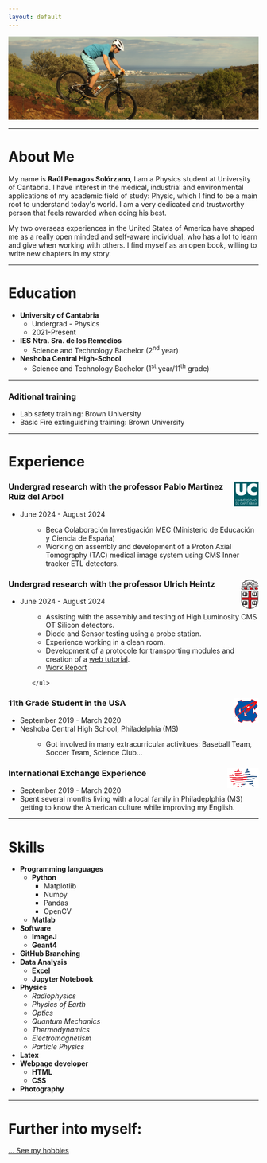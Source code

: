 ```yaml
---
layout: default
---
```


![Branching](/assets/img/header.JPG)

<hr>

# About Me

<!-- TENGO QUE CAMBIAR EL LOGO DE LA WEB -->
My name is **Raúl Penagos Solórzano**, I am a Physics student at University of Cantabria. I have interest in the medical, industrial and environmental applications of my academic field of study: Physic, which I find to be a main root to understand today's world. I am a very dedicated and trustworthy person that feels rewarded when doing his best. 

My two overseas experiences in the United States of America have shaped me as a really open minded and self-aware individual, who has a lot to learn and give when working with others. I find myself as an open book, willing to write new chapters in my story.  

<hr>

# Education
- **University of Cantabria**
    - Undergrad - Physics
    - 2021-Present
- **IES Ntra. Sra. de los Remedios**
    - Science and Technology Bachelor (2<sup>nd</sup> year)
- **Neshoba Central High-School**
    - Science and Technology Bachelor (1<sup>st</sup> year/11<sup>th</sup> grade)

<hr>

### Aditional training
- Lab safety training: Brown University
- Basic Fire extinguishing training: Brown University

<hr>

# Experience

<div class="card">
<img src="/assets/img/UC.png" style="float:right;height:50px;">
  <h3>Undergrad research with the professor Pablo Martinez Ruiz del Arbol</h3>
  <ul>
    <li>June 2024 - August 2024</li>
    <ul>
    <li style="margin-left:2em">Beca Colaboración Investigación MEC (Ministerio de Educación y Ciencia de España)</li>
    <li style="margin-left:2em">Working on assembly and development of a Proton Axial Tomography (TAC) medical image system using CMS Inner tracker ETL detectors.</li>
    </ul>
  </ul>
</div>


<div class="card">
<img src="/assets/img/brown-university.png" style="float:right;height:60px;">
  <h3>Undergrad research with the professor Ulrich Heintz</h3>
  <ul>
    <li>June 2024 - August 2024</li>
    <ul>
    <li style="margin-left:2em">Assisting with the assembly and testing of High Luminosity CMS OT Silicon detectors.</li>
    <li style="margin-left:2em">Diode and Sensor testing using a probe station.</li>
    <li style="margin-left:2em">Experience working in a clean room.</li>
    <li style="margin-left:2em">Development of a protocole for transporting modules and creation of a <a href="https://brownhep.github.io/2sassemblyfiles/2024/07/22/carrier_box.html">web tutorial</a>.</li>
    <li style="margin-left:2em"><a href="./assets/files/Brown_Summer_Report_compressed.pdf">Work Report</a></li>
    
    </ul>
  </ul>
</div>

<div class="card">
<img src="/assets/img/neshoba.png" style="float:right;width:50px;height:50px;">
  <h3>11th Grade Student in the USA</h3>
  <ul>
    <li>September 2019 - March 2020</li>
    <li>Neshoba Central High School, Philadelphia (MS)</li>
    <ul>
    <li style="margin-left:2em">Got involved in many extracurricular activitues: Baseball Team, Soccer Team, Science Club...</li>
    </ul>
  </ul>
</div>

<div class="card">
<img src="/assets/img/fao.png" style="float:right;height:40px;">
  <h3>International Exchange Experience</h3>
  <ul>
    <li>September 2019 - March 2020</li>
    <li>Spent several months living with a local family in Philadeplphia (MS) getting to know the American culture while improving my English.</li>
  </ul>
</div>


<hr>


# Skills
- **Programming languages**
    - **Python**
        - Matplotlib
        - Numpy
        - Pandas
        - OpenCV
    - **Matlab**
- **Software**
    - **ImageJ**
    - **Geant4**
- **GitHub Branching**
- **Data Analysis**
    - **Excel**
    - **Jupyter Notebook**
- **Physics**
    - *Radiophysics*
    - *Physics of Earth*
    - *Optics*
    - *Quantum Mechanics*
    - *Thermodynamics*
    - *Electromagnetism*
    - *Particle Physics*
- **Latex**
- **Webpage developer**
    - **HTML**
    - **CSS**
- **Photography**

<hr>

# Further into myself:

<!-- [... See all projects](./projects) -->

[... See my hobbies](./hobbies)


<!-- 
<a href="https://directory.brown.edu/uuid/1a611639-a7e8-4783-91f7-9b28dde8eecc" > Brown </a>

 <a href="./projects" > Brown </a> -->